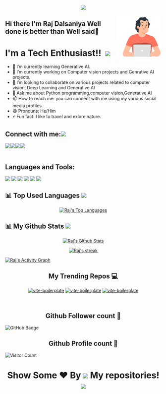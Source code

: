 <p align="center">
  <img src="https://capsule-render.vercel.app/api?text=Namaste! Welcome to my profile&animation=fadeIn&color=gradient&height=100"/>
</p>

<a href="#"><img width="28%" height="auto" align="right" src="130684066-fb0b5e47-6c93-469e-ba45-7cb62833b965.png" /></a>
## Hi there I'm Raj Dalsaniya **Well done is better than Well said**💪

# I'm a Tech Enthusiast!! </b>&nbsp;<img src="https://github.com/TheDudeThatCode/TheDudeThatCode/blob/master/Assets/Developer.gif" width="44px">

- 🌱 I’m currently learning Generative AI.
- 🔭 I’m currently working on Computer vision projects and Genrative AI projects.
- 👯 I’m looking to collaborate on various projects related to computer vision, Deep Learning and Generative AI
- 💬 Ask me about Python programming,computer vision,Generative AI
- 📫 How to reach me: you can connect with me using my various social media profiles.
- 😄 Pronouns: He/Him
- ⚡ Fun fact: I like to travel and exlore nature.


## Connect with me:<img src="https://github.com/TheDudeThatCode/TheDudeThatCode/blob/master/Assets/Handshake.gif" height="32px">
<a href="https://www.linkedin.com/in/raj-dalsaniya/" target="blank" >
  <img align="left"  src="https://img.shields.io/badge/LinkedIn-0077B5?style=for-the-badge&logo=linkedin&logoColor=white" />
  </a>
<a href="https://twitter.com/Raj__1912" target="blank" >
    <img align="left" src="https://img.shields.io/badge/Twitter-1DA1F2?style=for-the-badge&logo=twitter&logoColor=white"/>
  </a>
  <a href="https://www.instagram.com/rd_1912/">
    <img align="left"  src="https://img.shields.io/badge/Instagram-E4405F?style=for-the-badge&logo=instagram&logoColor=white" />
  </a>
  <a href="mailto:rajdalsaniya1995@gmail.com">
    <img align="left"src="https://img.shields.io/badge/Gmail-D14836?style=for-the-badge&logo=gmail&logoColor=white" />
  </a>
  <br>
  <br>
  
 ## Languages and Tools:
![](https://img.shields.io/badge/C-00599C?style=for-the-badge&logo=c&logoColor=white)
![](https://img.shields.io/badge/Python-FFD43B?style=for-the-badge&logo=python&logoColor=blue)
![](https://img.shields.io/badge/Qt-41CD52?style=for-the-badge&logo=qt&logoColor=white)
![](https://img.shields.io/badge/OpenCV-27338e?style=for-the-badge&logo=OpenCV&logoColor=white)
![](https://img.shields.io/badge/PyCharm-000000.svg?&style=for-the-badge&logo=PyCharm&logoColor=white)
![](https://img.shields.io/badge/GitHub-100000?style=for-the-badge&logo=github&logoColor=white)
<br>

## 📊 Top Used Languages <img src="https://user-images.githubusercontent.com/76244600/130684889-4425a8ef-53ba-48f3-9433-871976fba0e9.gif" width="45px">
<!--  <a > <img src="https://github-readme-stats.vercel.app/api/top-langs/?username=RD191295&layout=compact&show_icons=true&bg_color=45,fc00ff,00dbde&title_color=000&text_color=000"  align="center" height="165" /></a> -->
 <p align="center" >
 <a href="#"><img alt="Raj's Top Languages" src="https://github-readme-stats.vercel.app/api/top-langs/?username=RD191295&langs_count=8&count_private=true&layout=compact&theme=react&hide_border=false&bg_color=0D1117" /></a></p>

## 📊 My Github Stats <img src="https://user-images.githubusercontent.com/76244600/130684889-4425a8ef-53ba-48f3-9433-871976fba0e9.gif" width="45px">

  
   <p align="center" >
 <a href="#"><img alt="Raj's Github Stats"   src="https://github-readme-stats.vercel.app/api?username=RD191295&show_icons=false&count_private=true&theme=react&hide_border=true&bg_color=0D1117" /></a></p>
  <p align="center" >
 <a href="#"><img  alt="Raj's streak"  src="https://github-readme-streak-stats.herokuapp.com/?user=RD191295&theme=black-ice&hide_border=true&stroke=0000&background=0D1117" /> </a></p>


<a href="#"><img alt="Raj's Activity Graph" src="https://activity-graph.herokuapp.com/graph?username=RD191295&bg_color=0D1117&color=5BCDEC&line=5BCDEC&point=FFFFFF&hide_border=true" /></a>

<!-- 
<table><td valign="top" width="50%">
 -->
<!-- </td><td valign="top" width="50%"> -->

<!-- <img src="https://github-readme-streak-stats.herokuapp.com/?user=Rameshchandrapola&theme=radical&hide_border=true&stroke=0000&background=060A0CD0" align="left" style="width: 100%" /> -->
<!-- </td></table>   -->

<h2 align="center">My Trending Repos 💻</h2>
 <p align='center'>
  <a href="https://github.com/RD191295/MedTech"><img width="282" src="https://denvercoder1-github-readme-stats.vercel.app/api/pin/?username=RD191295&repo=MedTech&theme=react&bg_color=1F222E&title_color=8FBCBB&icon_color=F8D866&hide_border=true&show_icons=false" alt="vite-boilerplate"></a>
<a href="https://github.com/RD191295/Distance_between_points"><img width="282" src="https://denvercoder1-github-readme-stats.vercel.app/api/pin/?username=RD191295&repo=Distance_between_points&theme=react&bg_color=1F222E&title_color=8FBCBB&icon_color=F8D866&hide_border=true&show_icons=false" alt="vite-boilerplate"></a>
<a href="https://github.com/RD191295/Instrument_Cluster"><img width="282" src="https://denvercoder1-github-readme-stats.vercel.app/api/pin/?username=RD191295&repo=Instrument_Cluster&theme=react&bg_color=1F222E&title_color=8FBCBB&icon_color=F8D866&hide_border=true&show_icons=false" alt="vite-boilerplate"></a>
</p>
<br>
<h2 align="center">Github Follower count 🧮</h2>
<a><img src="https://img.shields.io/github/followers/RD191295?label=Followers&style=social" alt="GitHub Badge"></a>
<h2 align="center">Github Profile count 🧮</h2>
<a><img src="https://komarev.com/ghpvc/?username=RD191295&color=orange&style=flat-square" alt="Visitor Count"></a>

  ### <h1><p align ="center"> Show Some ❤️ By  <img src="https://media.giphy.com/media/ObNTw8Uzwy6KQ/giphy.gif" width="25px"> My repositories!<img src="https://user-images.githubusercontent.com/76244600/130682427-5b987fe2-9a2e-4e08-9e59-b951a8e58a84.gif" width="25px"></p> </h1>
